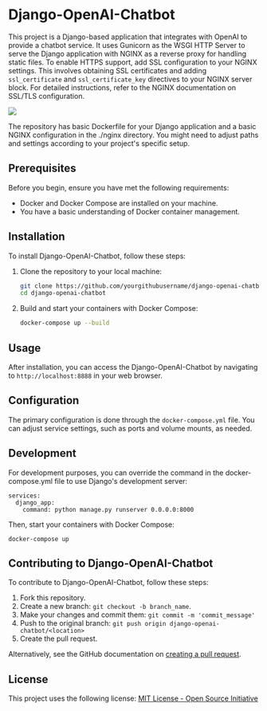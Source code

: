 # Django-OpenAI-Chatbot

This project is a Django-based application that integrates with OpenAI to provide a chatbot service. It uses Gunicorn as the WSGI HTTP Server to serve the Django application with NGINX as a reverse proxy for handling static files. 
To enable HTTPS support, add SSL configuration to your NGINX settings. This involves obtaining SSL certificates and adding `ssl_certificate` and `ssl_certificate_key` directives to your NGINX server block. For detailed instructions, refer to the NGINX documentation on SSL/TLS configuration.

![](https://i.imgur.com/cNTCTFA.png)

The repository has basic Dockerfile for your Django application and a basic NGINX configuration in the ./nginx directory. You might need to adjust paths and settings according to your project's specific setup.

## Prerequisites

Before you begin, ensure you have met the following requirements:
- Docker and Docker Compose are installed on your machine.
- You have a basic understanding of Docker container management.

## Installation

To install Django-OpenAI-Chatbot, follow these steps:

1. Clone the repository to your local machine:

   ```bash
   git clone https://github.com/yourgithubusername/django-openai-chatbot.git
   cd django-openai-chatbot
   ```

2. Build and start your containers with Docker Compose:

   ```bash
   docker-compose up --build
   ```

## Usage

After installation, you can access the Django-OpenAI-Chatbot by navigating to `http://localhost:8888` in your web browser.

## Configuration

The primary configuration is done through the `docker-compose.yml` file. You can adjust service settings, such as ports and volume mounts, as needed.

## Development

For development purposes, you can override the command in the docker-compose.yml file to use Django's development server:

```
services:
  django_app:
    command: python manage.py runserver 0.0.0.0:8000
```
Then, start your containers with Docker Compose:

```
docker-compose up
```

## Contributing to Django-OpenAI-Chatbot

To contribute to Django-OpenAI-Chatbot, follow these steps:

1. Fork this repository.
2. Create a new branch: `git checkout -b branch_name`.
3. Make your changes and commit them: `git commit -m 'commit_message'`
4. Push to the original branch: `git push origin django-openai-chatbot/<location>`
5. Create the pull request.

Alternatively, see the GitHub documentation on [creating a pull request](https://help.github.com/articles/creating-a-pull-request/).

## License

This project uses the following license: [MIT License - Open Source Initiative](https://opensource.org/licenses/MIT)
